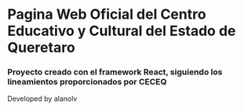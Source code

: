 # Pagina Web Oficial del Centro Educativo y Cultural del Estado de Queretaro

### Proyecto creado con el framework React, siguiendo los lineamientos proporcionados por CECEQ

Developed by alanolv